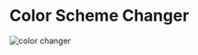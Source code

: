 # Color Scheme Changer
![color changer](https://github.com/mahesh0702/color-changer/assets/97695969/2b0527d5-2f41-4af1-9092-63278b75ac58)
